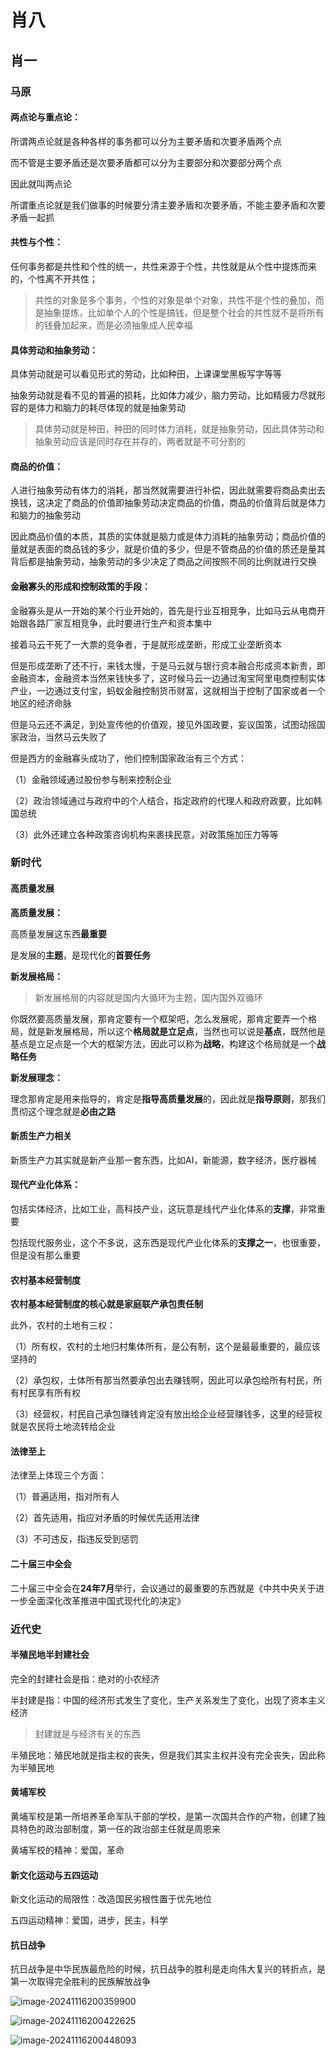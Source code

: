 # 肖八

## 肖一

### 马原

#### **两点论与重点论：**

所谓两点论就是各种各样的事务都可以分为主要矛盾和次要矛盾两个点

而不管是主要矛盾还是次要矛盾都可以分为主要部分和次要部分两个点

因此就叫两点论

所谓重点论就是我们做事的时候要分清主要矛盾和次要矛盾，不能主要矛盾和次要矛盾一起抓

#### **共性与个性：**

任何事务都是共性和个性的统一，共性来源于个性，共性就是从个性中提炼而来的，个性离不开共性；

> 共性的对象是多个事务，个性的对象是单个对象，共性不是个性的叠加，而是抽象提炼，比如单个人的个性是搞钱，但是整个社会的共性就不是将所有的钱叠加起来，而是必须抽象成人民幸福

#### **具体劳动和抽象劳动：**

具体劳动就是可以看见形式的劳动，比如种田，上课课堂黑板写字等等

抽象劳动就是看不见的普遍的损耗，比如体力减少，脑力劳动，比如精疲力尽就形容的是体力和脑力的耗尽体现的就是抽象劳动

> 具体劳动就是种田，种田的同时体力消耗，就是抽象劳动，因此具体劳动和抽象劳动应该是同时存在并存的，两者就是不可分割的

#### **商品的价值：**

人进行抽象劳动有体力的消耗，那当然就需要进行补偿，因此就需要将商品卖出去换钱，这决定了商品的价值即抽象劳动决定商品的价值，商品的价值背后就是体力和脑力的抽象劳动

因此商品价值的本质，其质的实体就是脑力或是体力消耗的抽象劳动；商品价值的量就是表面的商品钱的多少，就是价值的多少，但是不管商品的价值的质还是量其背后都是抽象劳动，抽象劳动的多少决定了商品之间按照不同的比例就进行交换

#### **金融寡头的形成和控制政策的手段：**

金融寡头是从一开始的某个行业开始的，首先是行业互相竞争，比如马云从电商开始跟各路厂家互相竞争，此时要进行生产和资本集中

接着马云干死了一大票的竞争者，于是就形成垄断，形成工业垄断资本

但是形成垄断了还不行，来钱太慢，于是马云就与银行资本融合形成资本新贵，即金融资本，金融资本当然来钱快多了，这时候马云一边通过淘宝阿里电商控制实体产业，一边通过支付宝，蚂蚁金融控制货币财富，这就相当于控制了国家或者一个地区的经济命脉

但是马云还不满足，到处宣传他的价值观，接见外国政要，妄议国策，试图动摇国家政治，当然马云失败了

但是西方的金融寡头成功了，他们控制国家政治有三个方式：

（1）金融领域通过股份参与制来控制企业

（2）政治领域通过与政府中的个人结合，指定政府的代理人和政府政要，比如韩国总统

（3）此外还建立各种政策咨询机构来裹挟民意，对政策施加压力等等

### 新时代

#### 高质量发展

**高质量发展：**

高质量发展这东西**最重要**

是发展的**主题**，是现代化的**首要任务**

**新发展格局：**

> 新发展格局的内容就是国内大循环为主题，国内国外双循环

你既然要高质量发展，那肯定要有一个框架吧，怎么发展呢，那肯定要弄一个格局，就是新发展格局，所以这个**格局就是立足点**，当然也可以说是**基点**，既然他是基点是立足点是一个大的框架方法，因此可以称为**战略**，构建这个格局就是一个**战略任务**

**新发展理念：**

理念那肯定是用来指导的，肯定是**指导高质量发展**的，因此就是**指导原则**，那我们贯彻这个理念就是**必由之路**

#### 新质生产力相关

新质生产力其实就是新产业那一套东西，比如AI，新能源，数字经济，医疗器械

#### **现代产业化体系：**

包括实体经济，比如工业，高科技产业，这玩意是线代产业化体系的**支撑**，非常重要

包括现代服务业，这个不多说，这东西是现代产业化体系的**支撑之一**，也很重要，但是没有那么重要



#### 农村基本经营制度

**农村基本经营制度的核心就是家庭联产承包责任制**

此外，农村的土地有三权：

（1）所有权，农村的土地归村集体所有，是公有制，这个是最最重要的，最应该坚持的

（2）承包权，土体所有那当然要承包出去赚钱啊，因此可以承包给所有村民，所有村民享有所有权

（3）经营权，村民自己承包赚钱肯定没有放出给企业经营赚钱多，这里的经营权就是农民将土地流转给企业



#### 法律至上

法律至上体现三个方面：

（1）普遍适用，指对所有人

（2）首先适用，指应对矛盾的时候优先适用法律

（3）不可违反，指违反受到惩罚



#### 二十届三中全会

二十届三中全会在**24年7月**举行，会议通过的最重要的东西就是《中共中央关于进一步全面深化改革推进中国式现代化的决定》

### 近代史

#### 半殖民地半封建社会

完全的封建社会是指：绝对的小农经济

半封建是指：中国的经济形式发生了变化，生产关系发生了变化，出现了资本主义经济

> 封建就是与经济有关的东西

半殖民地：殖民地就是指主权的丧失，但是我们其实主权并没有完全丧失，因此称为半殖民地

#### 黄埔军校

黄埔军校是第一所培养革命军队干部的学校，是第一次国共合作的产物，创建了独具特色的政治部制度，第一任的政治部主任就是周恩来

黄埔军校的精神：爱国，革命



#### 新文化运动与五四运动

新文化运动的局限性：改造国民劣根性置于优先地位

五四运动精神：爱国，进步，民主，科学

#### 抗日战争

抗日战争是中华民族最危险的时候，抗日战争的胜利是走向伟大复兴的转折点，是第一次取得完全胜利的民族解放战争

![image-20241116200359900](https://typora-1310242472.cos.ap-nanjing.myqcloud.com/typora_img/image-20241116200359900.png)

![image-20241116200422625](https://typora-1310242472.cos.ap-nanjing.myqcloud.com/typora_img/image-20241116200422625.png)

![image-20241116200448093](https://typora-1310242472.cos.ap-nanjing.myqcloud.com/typora_img/image-20241116200448093.png)